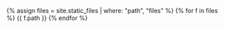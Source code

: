 {% assign files = site.static_files | where: "path", "files" %}
{% for f in files %}
  {{ f.path }}
{% endfor %}
